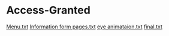 # Access-Granted
[Menu.txt](https://github.com/user-attachments/files/18766611/Menu.txt)
[Information form pages.txt](https://github.com/user-attachments/files/18766614/Information.form.pages.txt)
[eye animataion.txt](https://github.com/user-attachments/files/18766849/eye.animataion.txt)
[final.txt](https://github.com/user-attachments/files/18766850/final.txt)
